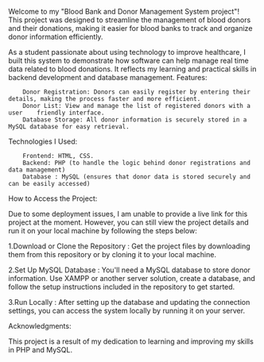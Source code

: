 

Welcome to my "Blood Bank and Donor Management System project"!  
This project was designed to streamline the management of blood donors and their donations, making it easier for blood banks to track and organize donor information efficiently.

As a student passionate about using technology to improve healthcare, I built this system to demonstrate how software can help manage real    time data related to blood donations. It reflects my learning and practical skills in backend development and database management.
Features:

        Donor Registration: Donors can easily register by entering their details, making the process faster and more efficient.
        Donor List: View and manage the list of registered donors with a user    friendly interface.
        Database Storage: All donor information is securely stored in a MySQL database for easy retrieval.

Technologies  I Used:

        Frontend: HTML, CSS.
        Backend: PHP (to handle the logic behind donor registrations and data management)
        Database : MySQL (ensures that donor data is stored securely and can be easily accessed)

How to Access the Project:

Due to some deployment issues, I am unable to provide a live link for this project at the moment. However, you can still view the project details and run it on your local machine by following the steps below:

1.Download or Clone the Repository   : Get the project files by downloading them from this repository or by cloning it to your local machine.
   
2.Set Up MySQL Database   : You'll need a MySQL database to store donor information. Use XAMPP or another server solution, create a database, and follow the setup instructions included in the repository to get started.
   
3.Run Locally   : After setting up the database and updating the connection settings, you can access the system locally by running it on your server.


Acknowledgments:

This project is a result of my dedication to learning and improving my skills in PHP and MySQL. 
















            

